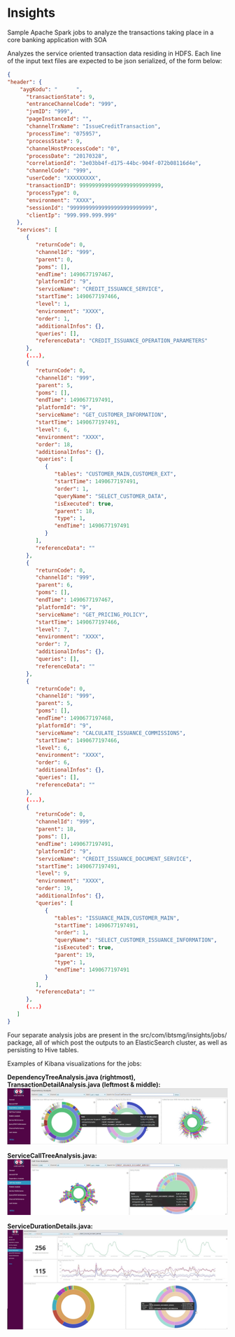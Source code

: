 # Insights
Sample Apache Spark jobs to analyze the transactions taking place in a core banking application with SOA

Analyzes the service oriented transaction data residing in HDFS. Each line of the input text files are expected to be json serialized, of the form below:

```json
{
"header": { 
    "aygKodu": "      ", 
      "transactionState": 9, 
      "entranceChannelCode": "999", 
      "jvmID": "999", 
      "pageInstanceId": "", 
      "channelTrxName": "IssueCreditTransaction", 
      "processTime": "075957", 
      "processState": 9, 
      "channelHostProcessCode": "0", 
      "processDate": "20170328", 
      "correlationId": "3e03bb4f-d175-44bc-904f-072b08116d4e", 
      "channelCode": "999", 
      "userCode": "XXXXXXXXX", 
      "transactionID": 99999999999999999999999999, 
      "processType": 0, 
      "environment": "XXXX", 
      "sessionId": "99999999999999999999999999", 
      "clientIp": "999.999.999.999" 
   }, 
   "services": [ 
	  { 
         "returnCode": 0, 
         "channelId": "999", 
         "parent": 0, 
         "poms": [], 
         "endTime": 1490677197467, 
         "platformId": "9", 
         "serviceName": "CREDIT_ISSUANCE_SERVICE", 
         "startTime": 1490677197466, 
         "level": 1, 
         "environment": "XXXX", 
         "order": 1, 
         "additionalInfos": {}, 
         "queries": [], 
         "referenceData": "CREDIT_ISSUANCE_OPERATION_PARAMETERS" 
      }, 
	  (...), 
	  { 
         "returnCode": 0, 
         "channelId": "999", 
         "parent": 5, 
         "poms": [], 
         "endTime": 1490677197491, 
         "platformId": "9", 
         "serviceName": "GET_CUSTOMER_INFORMATION", 
         "startTime": 1490677197491, 
         "level": 6, 
         "environment": "XXXX", 
         "order": 18, 
         "additionalInfos": {}, 
         "queries": [ 
            { 
               "tables": "CUSTOMER_MAIN,CUSTOMER_EXT", 
               "startTime": 1490677197491, 
               "order": 1, 
               "queryName": "SELECT_CUSTOMER_DATA", 
               "isExecuted": true, 
               "parent": 18, 
               "type": 1, 
               "endTime": 1490677197491 
            } 
         ], 
         "referenceData": "" 
      }, 
      { 
         "returnCode": 0, 
         "channelId": "999", 
         "parent": 6, 
         "poms": [], 
         "endTime": 1490677197467, 
         "platformId": "9", 
         "serviceName": "GET_PRICING_POLICY", 
         "startTime": 1490677197466, 
         "level": 7, 
         "environment": "XXXX", 
         "order": 7, 
         "additionalInfos": {}, 
         "queries": [], 
         "referenceData": "" 
      }, 
      { 
         "returnCode": 0, 
         "channelId": "999", 
         "parent": 5, 
         "poms": [], 
         "endTime": 1490677197468, 
         "platformId": "9", 
         "serviceName": "CALCULATE_ISSUANCE_COMMISSIONS", 
         "startTime": 1490677197466, 
         "level": 6, 
         "environment": "XXXX", 
         "order": 6, 
         "additionalInfos": {}, 
         "queries": [], 
         "referenceData": "" 
      }, 
      (...), 
      { 
         "returnCode": 0, 
         "channelId": "999", 
         "parent": 18, 
         "poms": [], 
         "endTime": 1490677197491, 
         "platformId": "9", 
         "serviceName": "CREDIT_ISSUANCE_DOCUMENT_SERVICE", 
         "startTime": 1490677197491, 
         "level": 9, 
         "environment": "XXXX", 
         "order": 19, 
         "additionalInfos": {}, 
         "queries": [ 
            { 
               "tables": "ISSUANCE_MAIN,CUSTOMER_MAIN", 
               "startTime": 1490677197491, 
               "order": 1, 
               "queryName": "SELECT_CUSTOMER_ISSUANCE_INFORMATION", 
               "isExecuted": true, 
               "parent": 19, 
               "type": 1, 
               "endTime": 1490677197491 
            } 
         ], 
         "referenceData": "" 
      }, 
      (...) 
   ] 
}
```

Four separate analysis jobs are present in the src/com/ibtsmg/insights/jobs/ package, all of which post the outputs to an ElasticSearch cluster, as well as persisting to Hive tables.

Examples of Kibana visualizations for the jobs:

<b>DependencyTreeAnalysis.java (rightmost), TransactionDetailAnalysis.java (leftmost & middle):</b>
<img src="https://raw.githubusercontent.com/IBTSMG/Insights/master/screenshots/issuance_dependency_dashboard.jpg"/>

<b>ServiceCallTreeAnalysis.java:</b>
<img src="https://raw.githubusercontent.com/IBTSMG/Insights/master/screenshots/service_call_tree.png"/>

<b>ServiceDurationDetails.java:</b>
<img src="https://raw.githubusercontent.com/IBTSMG/Insights/master/screenshots/issuance_service_dashboard.jpg"/>




